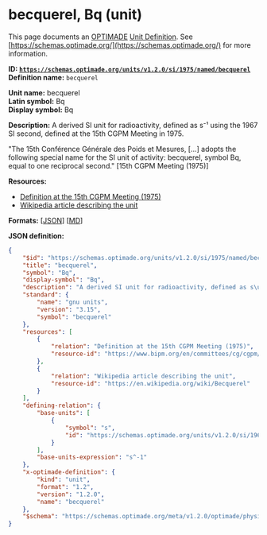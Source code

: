 # becquerel, Bq (unit)
This page documents an [OPTIMADE](https://www.optimade.org/) [Unit Definition](https://schemas.optimade.org/#definitions). See [https://schemas.optimade.org/](https://schemas.optimade.org/) for more information.

**ID: [`https://schemas.optimade.org/units/v1.2.0/si/1975/named/becquerel`](https://schemas.optimade.org/units/v1.2.0/si/1975/named/becquerel)**  
**Definition name:** `becquerel`

**Unit name:** becquerel  
**Latin symbol:** Bq  
**Display symbol:** Bq  
  
**Description:** A derived SI unit for radioactivity, defined as s⁻¹ using the 1967 SI second, defined at the 15th CGPM Meeting in 1975.

"The 15th Conférence Générale des Poids et Mesures, [...] adopts the following special name for the SI unit of activity: becquerel, symbol Bq, equal to one reciprocal second." [15th CGPM Meeting (1975)]

**Resources:**

- [Definition at the 15th CGPM Meeting (1975)](https://www.bipm.org/en/committees/cg/cgpm/15-1975)
- [Wikipedia article describing the unit](https://en.wikipedia.org/wiki/Becquerel)


**Formats:** [[JSON](becquerel.json)] [[MD](becquerel.md)]

**JSON definition:**

``` json
{
    "$id": "https://schemas.optimade.org/units/v1.2.0/si/1975/named/becquerel",
    "title": "becquerel",
    "symbol": "Bq",
    "display-symbol": "Bq",
    "description": "A derived SI unit for radioactivity, defined as s\u207b\u00b9 using the 1967 SI second, defined at the 15th CGPM Meeting in 1975.\n\n\"The 15th Conf\u00e9rence G\u00e9n\u00e9rale des Poids et Mesures, [...] adopts the following special name for the SI unit of activity: becquerel, symbol Bq, equal to one reciprocal second.\" [15th CGPM Meeting (1975)]",
    "standard": {
        "name": "gnu units",
        "version": "3.15",
        "symbol": "becquerel"
    },
    "resources": [
        {
            "relation": "Definition at the 15th CGPM Meeting (1975)",
            "resource-id": "https://www.bipm.org/en/committees/cg/cgpm/15-1975"
        },
        {
            "relation": "Wikipedia article describing the unit",
            "resource-id": "https://en.wikipedia.org/wiki/Becquerel"
        }
    ],
    "defining-relation": {
        "base-units": [
            {
                "symbol": "s",
                "id": "https://schemas.optimade.org/units/v1.2.0/si/1967/base/second"
            }
        ],
        "base-units-expression": "s^-1"
    },
    "x-optimade-definition": {
        "kind": "unit",
        "format": "1.2",
        "version": "1.2.0",
        "name": "becquerel"
    },
    "$schema": "https://schemas.optimade.org/meta/v1.2.0/optimade/physical_unit_definition.md"
}
```